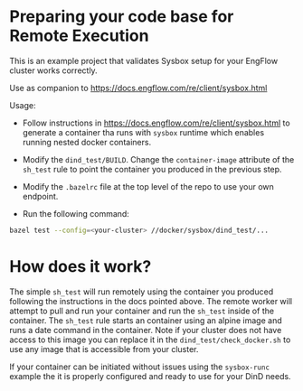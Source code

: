 # Preparing your code base for Remote Execution

This is an example project that validates Sysbox setup for your EngFlow cluster
works correctly.

Use as companion to https://docs.engflow.com/re/client/sysbox.html

Usage:

- Follow instructions in https://docs.engflow.com/re/client/sysbox.html to generate
 a container tha runs with `sysbox` runtime which enables running nested docker containers.

- Modify the `dind_test/BUILD`. Change the `container-image` attribute of the `sh_test`
rule to point the container you produced in the previous step. 

- Modify the `.bazelrc` file at the top level of the repo to use your own endpoint. 

- Run the following command:

```sh
bazel test --config=<your-cluster> //docker/sysbox/dind_test/...
```

# How does it work?

The simple `sh_test` will run remotely using the container you produced following
the instructions in the docs pointed above. The remote worker will attempt to pull and
run your container and run the `sh_test` inside of the container. The `sh_test` rule
starts an container using an alpine image and runs a date command in the container.
Note if your cluster does not have access to this image you can replace it in the
`dind_test/check_docker.sh` to use any image that is accessible from your cluster.

If your container can be initiated without issues using the `sysbox-runc` example
the it is properly configured and ready to use for your DinD needs.

